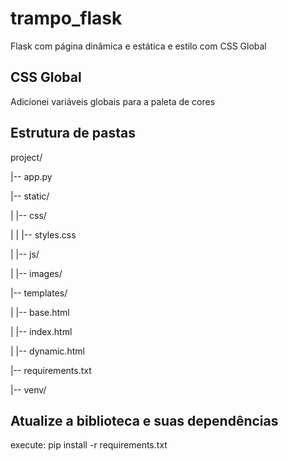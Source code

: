 # trampo_flask 
Flask com página dinâmica e estática e estilo com CSS Global

## CSS Global
Adicionei variáveis globais para a paleta de cores

## Estrutura de pastas
project/

|-- app.py

|-- static/

|   |-- css/

|   |   |-- styles.css

|   |-- js/

|   |-- images/

|-- templates/

|   |-- base.html

|   |-- index.html

|   |-- dynamic.html

|-- requirements.txt

|-- venv/

## Atualize a biblioteca e suas dependências
execute: pip install -r requirements.txt

